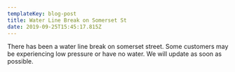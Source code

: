 ```yaml
---
templateKey: blog-post
title: Water Line Break on Somerset St
date: 2019-09-25T15:45:17.815Z
---
```

There has been a water line break on somerset street. Some customers may be experiencing low pressure or have no water. We will update as soon as possible.

